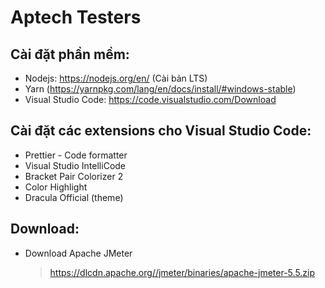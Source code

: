 # Aptech Testers

## Cài đặt phần mềm:

- Nodejs: https://nodejs.org/en/ (Cài bản LTS)
- Yarn (https://yarnpkg.com/lang/en/docs/install/#windows-stable)
- Visual Studio Code: https://code.visualstudio.com/Download

## Cài đặt các extensions cho Visual Studio Code:

- Prettier - Code formatter
- Visual Studio IntelliCode
- Bracket Pair Colorizer 2
- Color Highlight
- Dracula Official (theme)

## Download:

- Download Apache JMeter
  > https://dlcdn.apache.org//jmeter/binaries/apache-jmeter-5.5.zip
